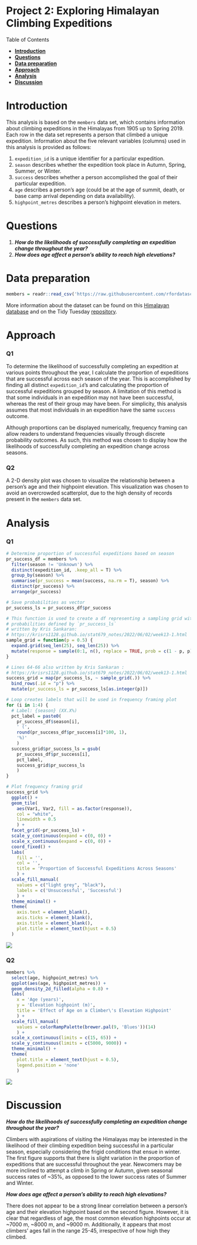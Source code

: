 Project 2: Exploring Himalayan Climbing Expeditions
================
Table of Contents

- <a href="#introduction"
  id="toc-introduction"><strong>Introduction</strong></a>
- <a href="#questions" id="toc-questions"><strong>Questions</strong></a>
- <a href="#data-preparation" id="toc-data-preparation"><strong>Data
  preparation</strong></a>
- <a href="#approach" id="toc-approach"><strong>Approach</strong></a>
- <a href="#analysis" id="toc-analysis"><strong>Analysis</strong></a>
- <a href="#discussion"
  id="toc-discussion"><strong>Discussion</strong></a>

# **Introduction**

This analysis is based on the `members` data set, which contains
information about climbing expeditions in the Himalayas from 1905 up to
Spring 2019. Each row in the data set represents a person that climbed a
unique expedition. Information about the five relevant variables
(columns) used in this analysis is provided as follows:

1.  `expedition_id` is a unique identifier for a particular expedition.
2.  `season` describes whether the expedition took place in Autumn,
    Spring, Summer, or Winter.
3.  `success` describes whether a person accomplished the goal of their
    particular expedition.
4.  `age` describes a person’s age (could be at the age of summit,
    death, or base camp arrival depending on data availability).
5.  `highpoint_metres` describes a person’s highpoint elevation in
    meters.

# **Questions**

1.  ***How do the likelihoods of successfully completing an expedition
    change throughout the year?***
2.  ***How does age affect a person’s ability to reach high
    elevations?***

# **Data preparation**

``` r
members = readr::read_csv('https://raw.githubusercontent.com/rfordatascience/tidytuesday/master/data/2020/2020-09-22/members.csv')
```

More information about the dataset can be found on this [Himalayan
database](https://www.himalayandatabase.com/) and on the Tidy Tuesday
[repository](https://github.com/rfordatascience/tidytuesday/blob/master/data/2020/2020-09-22/readme.md).

# **Approach**

### Q1

To determine the likelihood of successfully completing an expedition at
various points throughout the year, I calculate the proportion of
expeditions that are successful across each season of the year. This is
accomplished by finding all distinct `expedition_id`’s and calculating
the proportion of successful expeditions grouped by season. A limitation
of this method is that some individuals in an expedition may not have
been successful, whereas the rest of their group may have been. For
simplicity, this analysis assumes that most individuals in an expedition
have the same `success` outcome.

Although proportions can be displayed numerically, frequency framing can
allow readers to understand frequencies visually through discrete
probability outcomes. As such, this method was chosen to display how the
likelihoods of successfully completing an expedition change across
seasons.

### Q2

A 2-D density plot was chosen to visualize the relationship between a
person’s age and their highpoint elevation. This visualization was
chosen to avoid an overcrowded scatterplot, due to the high density of
records present in the `members` data set.

# **Analysis**

### Q1

``` r
# Determine proportion of successful expeditions based on season
pr_success_df = members %>%
  filter(season != 'Unknown') %>%
  distinct(expedition_id, .keep_all = T) %>%
  group_by(season) %>%
  summarise(pr_success = mean(success, na.rm = T), season) %>%
  distinct(pr_success) %>% 
  arrange(pr_success)

# Save probabilities as vector
pr_success_ls = pr_success_df$pr_success

# This function is used to create a df representing a sampling grid with overall
# probabilities defined by `pr_success_ls`
# written by Kris Sankaran:
# https://krisrs1128.github.io/stat679_notes/2022/06/02/week13-1.html
sample_grid = function(p = 0.5) {
  expand.grid(seq_len(25), seq_len(25)) %>%
  mutate(response = sample(0:1, n(), replace = TRUE, prob = c(1 - p, p)))
}

# Lines 64-66 also written by Kris Sankaran :
# https://krisrs1128.github.io/stat679_notes/2022/06/02/week13-1.html
success_grid = map(pr_success_ls, ~ sample_grid(.)) %>%
  bind_rows(.id = "p") %>%
  mutate(pr_success_ls = pr_success_ls[as.integer(p)]) 

# Loop creates labels that will be used in frequency framing plot
for (i in 1:4) {
  # Label: {season} (XX.X%)
  pct_label = paste0(
    pr_success_df$season[i], 
    ' (', 
    round(pr_success_df$pr_success[i]*100, 1), 
    '%)'
    )
  success_grid$pr_success_ls = gsub(
    pr_success_df$pr_success[i], 
    pct_label, 
    success_grid$pr_success_ls
    )
}

# Plot frequency framing grid
success_grid %>%
  ggplot() +
  geom_tile(
    aes(Var1, Var2, fill = as.factor(response)), 
    col = "white", 
    linewidth = 0.5
    ) +
  facet_grid(~pr_success_ls) +
  scale_y_continuous(expand = c(0, 0)) +
  scale_x_continuous(expand = c(0, 0)) +
  coord_fixed() +
  labs(
    fill = '', 
    col = '', 
    title = 'Proportion of Successful Expeditions Across Seasons'
    ) +
  scale_fill_manual(
    values = c("light grey", "black"),
    labels = c('Unsuccessful', 'Successful')
    ) +
  theme_minimal() +
  theme(
    axis.text = element_blank(),
    axis.ticks = element_blank(),
    axis.title = element_blank(),
    plot.title = element_text(hjust = 0.5)
  )
```

<img src="./figures/Q1_frequency_framing-1.png" style="display: block; margin: auto;" />

### Q2

``` r
members %>%
  select(age, highpoint_metres) %>%
  ggplot(aes(age, highpoint_metres)) +
  geom_density_2d_filled(alpha = 0.8) +
  labs(
    x = 'Age (years)', 
    y = 'Elevation highpoint (m)', 
    title = 'Effect of Age on a Climber\'s Elevation Highpoint'
    ) +
  scale_fill_manual(
    values = colorRampPalette(brewer.pal(9, 'Blues'))(14)
    ) +
  scale_x_continuous(limits = c(15, 65)) +
  scale_y_continuous(limits = c(5000, 9000)) +
  theme_minimal() +
  theme(
    plot.title = element_text(hjust = 0.5),
    legend.position = 'none'
    )
```

<img src="./figures/Q2_2D_density-1.png" style="display: block; margin: auto;" />

# **Discussion**

***How do the likelihoods of successfully completing an expedition
change throughout the year?***

Climbers with aspirations of visiting the Himalayas may be interested in
the likelihood of their climbing expedition being successful in a
particular season, especially considering the frigid conditions that
ensue in winter. The first figure supports that there is slight
variation in the proportion of expeditions that are successful
throughout the year. Newcomers may be more inclined to attempt a climb
in Spring or Autumn, given seasonal success rates of \~35%, as opposed
to the lower success rates of Summer and Winter.

***How does age affect a person’s ability to reach high elevations?***

There does not appear to be a strong linear correlation between a
person’s age and their elevation highpoint based on the second figure.
However, it is clear that regardless of age, the most common elevation
highpoints occur at \~7000 m, \~8000 m, and \~9000 m. Additionally, it
appears that most climbers’ ages fall in the range 25-45, irrespective
of how high they climbed.
